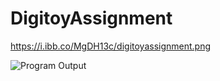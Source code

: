 # DigitoyAssignment

https://i.ibb.co/MgDH13c/digitoyassignment.png

![Program Output](https://github.com/omerbitikcioglu/DigitoyAssignment/blob/main/digitoyassignment.png)
